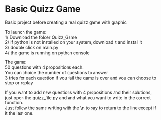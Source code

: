 # Basic Quizz Game
 Basic project before creating a real quizz game with graphic

To launch the game:   
1/ Download the folder Quizz_Game  
2/ if python is not installed on your system, download it and install it  
3/ double click on main.py  
4/ the game is running on python console  

The game:  
50 questions with 4 propositions each.  
You can choice the number of questions to answer  
3 tries for each question if you fail the game is over and you can choose to stop or replay   


If you want to add new questions with 4 propositions and their solutions, just open the quizz_file.py and and what you want to write in the correct function.  
Just follow the same writing with the \n to say to return to the line except if it the last one.  
